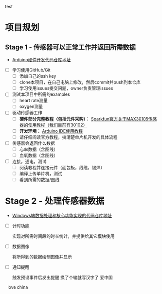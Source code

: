 test
# 项目规划

## Stage 1 - 传感器可以正常工作并返回所需数据

- [Arduino硬件开发代码仓库地址](https://github.com/project-max30102/arduino-max30102)


- [ ] 学习使用GitHub/Git
  - [ ] 添加自己的ssh key
  - [ ] clone本项目，在自己电脑上修改，然后commit并push到本仓库
  - [ ] 学习使用issues提交问题，owner负责管理issues

- [ ] 测试本项目中所需的examples
  - [ ] heart rate测量
  - [ ] oxygen测量

- [ ] 驱动传感器工作
  - [ ] **硬件部分完整教程（包括元件采购）：** [Sparkfun官方关于MAX30105传感器的使用教程（我们目前有30102）](https://learn.sparkfun.com/tutorials/max30105-particle-and-pulse-ox-sensor-hookup-guide)
  - [ ] **开发环境：** [Arduino IDE使用教程](https://www.arduino.cc/en/Guide/Windows)
  - [ ] 请仔细阅读官方教程，搞清楚单片机开发的具体流程

- [ ] 传感器会返回什么数据
  - [ ] 心率数据（含图线）
  - [ ] 血氧数据（含图线）
  
- [ ] 连接，通电，测试
  - [ ] 阅读教程并连接元件（面包板，线缆，锡焊）
  - [ ] 编译上传单片机，测试
  - [ ] 看到所需的数据/图线
  
# Stage 2 - 处理传感器数据

- [Windows端数据处理和核心功能实现的代码仓库地址](https://github.com/project-max30102/client-win)

- [ ] 计时功能

  实现对所需时间段的时长统计，并提供给其它模块使用
  
- [ ] 数据图像

  将所得到的数据绘制图像并显示
  
- [ ] 通知提醒

  触发预设事件后发出提醒
  换了个输就写汉字了
  爱中国  
  
  
  
love china
